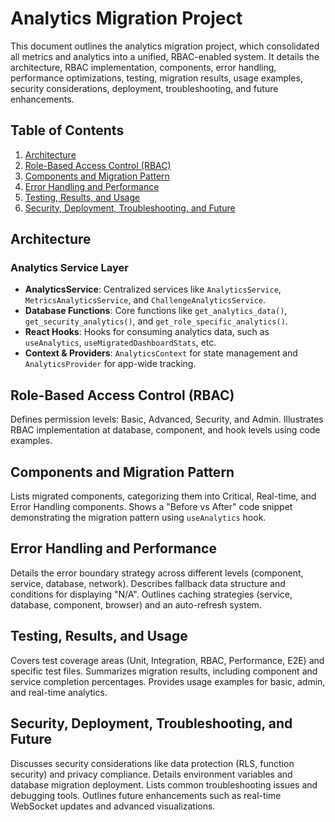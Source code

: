 # Analytics Migration Project

This document outlines the analytics migration project, which consolidated all metrics and analytics into a unified, RBAC-enabled system. It details the architecture, RBAC implementation, components, error handling, performance optimizations, testing, migration results, usage examples, security considerations, deployment, troubleshooting, and future enhancements.

## Table of Contents

1. [Architecture](#architecture)
2. [Role-Based Access Control (RBAC)](#role-based-access-control-rbac)
3. [Components and Migration Pattern](#components-and-migration-pattern)
4. [Error Handling and Performance](#error-handling-and-performance)
5. [Testing, Results, and Usage](#testing-results-and-usage)
6. [Security, Deployment, Troubleshooting, and Future](#security-deployment-troubleshooting-and-future)

## Architecture

### Analytics Service Layer
- **AnalyticsService**: Centralized services like `AnalyticsService`, `MetricsAnalyticsService`, and `ChallengeAnalyticsService`.
- **Database Functions**: Core functions like `get_analytics_data()`, `get_security_analytics()`, and `get_role_specific_analytics()`.
- **React Hooks**: Hooks for consuming analytics data, such as `useAnalytics`, `useMigratedDashboardStats`, etc.
- **Context & Providers**: `AnalyticsContext` for state management and `AnalyticsProvider` for app-wide tracking.

## Role-Based Access Control (RBAC)

Defines permission levels: Basic, Advanced, Security, and Admin.
Illustrates RBAC implementation at database, component, and hook levels using code examples.

## Components and Migration Pattern

Lists migrated components, categorizing them into Critical, Real-time, and Error Handling components.
Shows a "Before vs After" code snippet demonstrating the migration pattern using `useAnalytics` hook.

## Error Handling and Performance

Details the error boundary strategy across different levels (component, service, database, network).
Describes fallback data structure and conditions for displaying "N/A".
Outlines caching strategies (service, database, component, browser) and an auto-refresh system.

## Testing, Results, and Usage

Covers test coverage areas (Unit, Integration, RBAC, Performance, E2E) and specific test files.
Summarizes migration results, including component and service completion percentages.
Provides usage examples for basic, admin, and real-time analytics.

## Security, Deployment, Troubleshooting, and Future

Discusses security considerations like data protection (RLS, function security) and privacy compliance.
Details environment variables and database migration deployment.
Lists common troubleshooting issues and debugging tools.
Outlines future enhancements such as real-time WebSocket updates and advanced visualizations.